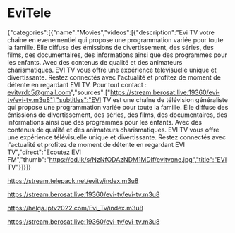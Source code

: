 # EviTele
{"categories":[{"name":"Movies","videos":[{"description":"Evi TV votre chaine en evenementiel qui propose une programmation variée pour toute la famille.
Elle diffuse des émissions de divertissement, des séries, des films, des documentaires, des informations ainsi que des programmes pour les enfants.
Avec des contenus de qualité et des animateurs charismatiques.
EVI TV vous offre une expérience télévisuelle unique et divertissante. 
Restez connectés avec l'actualité et profitez de moment de détente en regardant EVI TV. Pour tout contact : evitvrdc5@gmail.com","sources":["https://stream.berosat.live:19360/evi-tv/evi-tv.m3u8"],"subtitles":"EVI TV est une chaîne de télévision généraliste qui propose une programmation variée pour toute la famille.
Elle diffuse des émissions de divertissement, des séries, des films, des documentaires, des informations ainsi que des programmes pour les enfants.
Avec des contenus de qualité et des animateurs charismatiques. EVI TV vous offre une expérience télévisuelle unique et divertissante. 
Restez connectés avec l'actualité et profitez de moment de détente en regardant EVI TV","direct":"Ecoutez EVI FM","thumb":"https://od.lk/s/NzNfODAzNDM1MDlf/evitvone.jpg","title":"EVI TV"}]}]}

https://stream.telepack.net/evitv/index.m3u8

https://stream.berosat.live:19360/evi-tv/evi-tv.m3u8

https://helga.iptv2022.com/Evi_Tv/index.m3u8

https://stream.berosat.live:19360/evi-tv/evi-tv.m3u8

